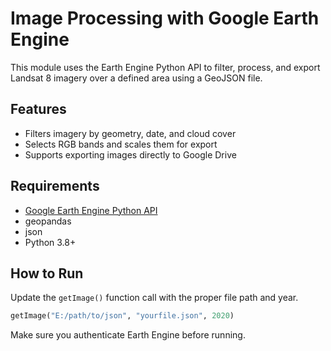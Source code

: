 # Image Processing with Google Earth Engine

This module uses the Earth Engine Python API to filter, process, and export Landsat 8 imagery over a defined area using a GeoJSON file.

## Features
- Filters imagery by geometry, date, and cloud cover
- Selects RGB bands and scales them for export
- Supports exporting images directly to Google Drive

## Requirements
- [Google Earth Engine Python API](https://developers.google.com/earth-engine/python_install)
- geopandas
- json
- Python 3.8+

## How to Run
Update the `getImage()` function call with the proper file path and year.

```python
getImage("E:/path/to/json", "yourfile.json", 2020)
```

Make sure you authenticate Earth Engine before running.
